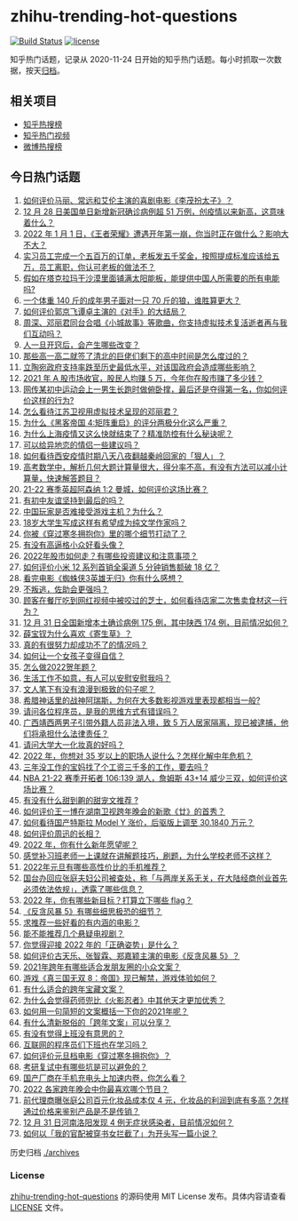 # zhihu-trending-hot-questions

[![Build Status](https://github.com/justjavac/zhihu-trending-hot-questions/workflows/ci/badge.svg?branch=master)](https://github.com/justjavac/zhihu-trending-hot-questions/actions)
[![license](https://img.shields.io/github/license/justjavac/zhihu-trending-hot-questions)](https://github.com/justjavac/zhihu-trending-hot-questions/blob/master/LICENSE)

知乎热门话题，记录从 2020-11-24 日开始的知乎热门话题。每小时抓取一次数据，按天[归档](./archives)。

## 相关项目

- [知乎热搜榜](https://github.com/justjavac/zhihu-trending-top-search)
- [知乎热门视频](https://github.com/justjavac/zhihu-trending-hot-video)
- [微博热搜榜](https://github.com/justjavac/weibo-trending-hot-search)

## 今日热门话题

<!-- BEGIN -->
<!-- 最后更新时间 Sun Jan 02 2022 03:17:32 GMT+0800 (China Standard Time) -->

1. [如何评价马丽、常远和艾伦主演的喜剧电影《李茂扮太子》？](https://www.zhihu.com/question/509287530)
1. [12 月 28 日美国单日新增新冠确诊病例超 51 万例，创疫情以来新高，这意味着什么？](https://www.zhihu.com/question/508884456)
1. [2022 年 1 月 1 日，《王者荣耀》遭遇开年第一崩，你当时正在做什么？影响大不大？](https://www.zhihu.com/question/509457800)
1. [实习员工完成一个五百万的订单，老板发五千奖金，按照提成标准应该给五万，员工离职，你认可老板的做法不？](https://www.zhihu.com/question/509109215)
1. [假如在塔克拉玛干沙漠里面铺满太阳能板，能提供中国人所需要的所有电能吗?](https://www.zhihu.com/question/508345853)
1. [一个体重 140 斤的成年男子面对一只 70 斤的狼，谁胜算更大？](https://www.zhihu.com/question/453423217)
1. [如何评价郭京飞谭卓主演的《对手》的大结局？](https://www.zhihu.com/question/509347646)
1. [周深、邓丽君同台合唱《小城故事》等歌曲，你支持虚拟技术复活逝者再与我们互动吗？](https://www.zhihu.com/question/509366038)
1. [人一旦开窍后，会产生哪些改变？](https://www.zhihu.com/question/507160188)
1. [那些高一高二就签了清北的巨佬们剩下的高中时间是怎么度过的？](https://www.zhihu.com/question/266125796)
1. [立陶宛政府支持率跌至历史最低水平，对该国政府会造成哪些影响？](https://www.zhihu.com/question/509065551)
1. [2021 年 A 股市场收官，股民人均赚 5 万，今年你在股市赚了多少钱？](https://www.zhihu.com/question/509339195)
1. [网传某初中运动会上一男生长跑时做俯卧撑，最后还是夺得第一名，你如何评价这样的行为?](https://www.zhihu.com/question/509080640)
1. [怎么看待江苏卫视用虚拟技术呈现的邓丽君？](https://www.zhihu.com/question/509360781)
1. [为什么《黑客帝国 4:矩阵重启》的评分两极分化这么严重？](https://www.zhihu.com/question/508041621)
1. [为什么上海疫情又这么快就结束了？精准防控有什么秘诀呢？](https://www.zhihu.com/question/502956157)
1. [可以给异地恋的情侣一些建议吗？](https://www.zhihu.com/question/465410040)
1. [如何看待西安疫情时期八天八夜翻越秦岭回家的「狠人」？](https://www.zhihu.com/question/508914944)
1. [高考数学中，解析几何大题计算量很大，得分率不高，有没有方法可以减小计算量，快速解答题目？](https://www.zhihu.com/question/507977871)
1. [21-22 赛季英超阿森纳 1:2 曼城，如何评价这场比赛？](https://www.zhihu.com/question/509456977)
1. [有初中友谊坚持到最后的吗？](https://www.zhihu.com/question/505388692)
1. [中国玩家是否难接受游戏主机？为什么？](https://www.zhihu.com/question/508698888)
1. [18岁大学生写成这样有希望成为纯文学作家吗？](https://www.zhihu.com/question/508960245)
1. [你被《穿过寒冬拥抱你》里的哪个细节打动了？](https://www.zhihu.com/question/508197640)
1. [有没有高逼格小众好看头像？](https://www.zhihu.com/question/412521897)
1. [2022年股市如何走？有哪些投资建议和注意事项？](https://www.zhihu.com/question/508097942)
1. [如何评价小米 12 系列首销全渠道 5 分钟销售额破 18 亿？](https://www.zhihu.com/question/509350904)
1. [看完电影《蜘蛛侠3英雄无归》你有什么感想？](https://www.zhihu.com/question/506317320)
1. [不叛逃，佐助会更强吗？](https://www.zhihu.com/question/426383870)
1. [顾客在餐厅吃到网红视频中被咬过的芝士，如何看待店家二次售卖食材这一行为？](https://www.zhihu.com/question/509232532)
1. [12 月 31 日全国新增本土确诊病例 175 例，其中陕西 174 例，目前情况如何？](https://www.zhihu.com/question/509391636)
1. [薛宝钗为什么喜欢《寄生草》？](https://www.zhihu.com/question/503083057)
1. [真的有很努力却成功不了的情况吗？](https://www.zhihu.com/question/507258603)
1. [如何让一个女孩子变得自信？](https://www.zhihu.com/question/508091656)
1. [怎么做2022贺年题？](https://www.zhihu.com/question/509184716)
1. [生活工作不如意，有人可以安慰安慰我吗？](https://www.zhihu.com/question/509230977)
1. [文人笔下有没有浪漫到极致的句子呢？](https://www.zhihu.com/question/506537682)
1. [希腊神话里的战神阿瑞斯，为何在大多数影视游戏里表现都相当一般?](https://www.zhihu.com/question/507905906)
1. [请问各位程序员，是我的思维方式有错误吗？](https://www.zhihu.com/question/508865977)
1. [广西靖西两男子引带外籍人员非法入境，致 5 万人居家隔离，现已被逮捕，他们将承担什么法律责任？](https://www.zhihu.com/question/509069263)
1. [请问大学大一化妆真的好吗？](https://www.zhihu.com/question/509191995)
1. [2022 年，你想对 35 岁以上的职场人说什么？怎样化解中年危机？](https://www.zhihu.com/question/508636501)
1. [三年没工作的宝妈找了个工资三千多的工作，要去吗 ?](https://www.zhihu.com/question/508919379)
1. [NBA 21-22 赛季开拓者 106:139 湖人，詹姆斯 43+14 威少三双，如何评价这场比赛？](https://www.zhihu.com/question/509400464)
1. [有没有什么甜到齁的甜宠文推荐 ?](https://www.zhihu.com/question/362988648)
1. [如何评价王一博在湖南卫视跨年晚会的新歌《廿》的首秀？](https://www.zhihu.com/question/509343411)
1. [如何看待国产特斯拉 Model Y 涨价，后驱版上调至 30.1840 万元？](https://www.zhihu.com/question/509253144)
1. [如何评价周迅的长相？](https://www.zhihu.com/question/31218058)
1. [2022 年，你有什么新年愿望呢？](https://www.zhihu.com/question/508682658)
1. [感觉补习班老师一上课就在讲解题技巧，刷题，为什么学校老师不这样？](https://www.zhihu.com/question/507689554)
1. [2022年元旦有哪些高性价比的手机推荐？](https://www.zhihu.com/question/505483534)
1. [国台办回应张庭夫妇公司被查处，称「与两岸关系无关，在大陆经商创业首先必须依法依规」，透露了哪些信息？](https://www.zhihu.com/question/508912127)
1. [2022 年，你有哪些新目标？打算立下哪些 flag？](https://www.zhihu.com/question/503473024)
1. [《反贪风暴 5》有哪些细思极恐的细节？](https://www.zhihu.com/question/509272326)
1. [求推荐一些好看的有内涵的电影？](https://www.zhihu.com/question/30902424)
1. [能不能推荐几个悬疑电视剧？](https://www.zhihu.com/question/359933104)
1. [你觉得迎接 2022 年的「正确姿势」是什么？](https://www.zhihu.com/question/503503545)
1. [如何评价古天乐、张智霖、郑嘉颖主演的电影《反贪风暴 5》？](https://www.zhihu.com/question/509270180)
1. [2021年跨年有哪些适合发朋友圈的小众文案？](https://www.zhihu.com/question/505929858)
1. [游戏《真三国无双 8：帝国》现已解禁，游戏体验如何？](https://www.zhihu.com/question/506250096)
1. [有什么适合的跨年宝藏文案？](https://www.zhihu.com/question/508748900)
1. [为什么会觉得药师兜比《火影忍者》中其他天才更加优秀？](https://www.zhihu.com/question/508471372)
1. [如何用一句简短的文案概括一下你的2021年呢？](https://www.zhihu.com/question/505592765)
1. [有什么清新脱俗的「跨年文案」可以分享？](https://www.zhihu.com/question/503473118)
1. [有没有觉得上班没有意思的？](https://www.zhihu.com/question/508747854)
1. [互联网的程序员们下班也在学习吗？](https://www.zhihu.com/question/349486101)
1. [如何评价元旦档电影《穿过寒冬拥抱你》？](https://www.zhihu.com/question/508209975)
1. [考研复试中有哪些坑是可以避免的？](https://www.zhihu.com/question/508933512)
1. [国产厂商在手机充电头上加速内卷，你怎么看？](https://www.zhihu.com/question/509297070)
1. [2022 各家跨年晚会中你最喜欢哪个节目？](https://www.zhihu.com/question/509342748)
1. [前代理商曝张庭公司百元化妆品成本仅 4 元，化妆品的利润到底有多高？怎样通过价格来鉴别产品是不是传销？](https://www.zhihu.com/question/509252686)
1. [12 月 31 日河南洛阳发现 4 例无症状感染者，目前情况如何？](https://www.zhihu.com/question/509290724)
1. [如何以「我的官配被穿书女拦截了」为开头写一篇小说？](https://www.zhihu.com/question/502354191)

<!-- END -->

历史归档 [./archives](./archives)

### License

[zhihu-trending-hot-questions](https://github.com/justjavac/zhihu-trending-hot-questions)
的源码使用 MIT License 发布。具体内容请查看 [LICENSE](./LICENSE) 文件。
